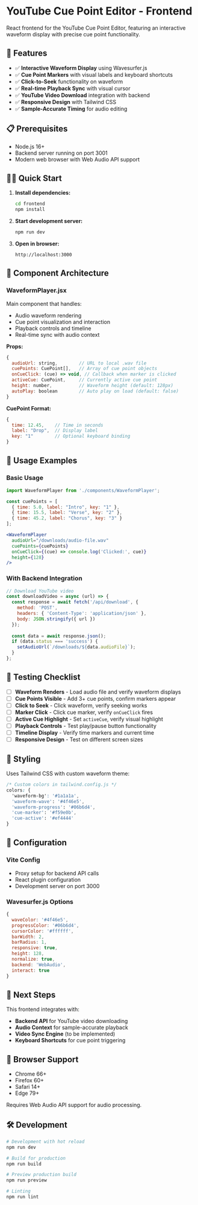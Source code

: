 # YouTube Cue Point Editor - Frontend

React frontend for the YouTube Cue Point Editor, featuring an interactive waveform display with precise cue point functionality.

## 🚀 Features

- ✅ **Interactive Waveform Display** using Wavesurfer.js
- ✅ **Cue Point Markers** with visual labels and keyboard shortcuts
- ✅ **Click-to-Seek** functionality on waveform
- ✅ **Real-time Playback Sync** with visual cursor
- ✅ **YouTube Video Download** integration with backend
- ✅ **Responsive Design** with Tailwind CSS
- ✅ **Sample-Accurate Timing** for audio editing

## 📋 Prerequisites

- Node.js 16+ 
- Backend server running on port 3001
- Modern web browser with Web Audio API support

## 🏃‍♂️ Quick Start

1. **Install dependencies:**
   ```bash
   cd frontend
   npm install
   ```

2. **Start development server:**
   ```bash
   npm run dev
   ```

3. **Open in browser:**
   ```
   http://localhost:3000
   ```

## 🧱 Component Architecture

### WaveformPlayer.jsx

Main component that handles:
- Audio waveform rendering
- Cue point visualization and interaction
- Playback controls and timeline
- Real-time sync with audio context

**Props:**
```javascript
{
  audioUrl: string,        // URL to local .wav file
  cuePoints: CuePoint[],   // Array of cue point objects
  onCueClick: (cue) => void, // Callback when marker is clicked
  activeCue: CuePoint,     // Currently active cue point
  height: number,          // Waveform height (default: 128px)
  autoPlay: boolean        // Auto play on load (default: false)
}
```

**CuePoint Format:**
```javascript
{
  time: 12.45,    // Time in seconds
  label: "Drop",  // Display label
  key: "1"        // Optional keyboard binding
}
```

## 🎯 Usage Examples

### Basic Usage
```jsx
import WaveformPlayer from './components/WaveformPlayer';

const cuePoints = [
  { time: 5.0, label: "Intro", key: "1" },
  { time: 15.5, label: "Verse", key: "2" },
  { time: 45.2, label: "Chorus", key: "3" }
];

<WaveformPlayer
  audioUrl="/downloads/audio-file.wav"
  cuePoints={cuePoints}
  onCueClick={(cue) => console.log('Clicked:', cue)}
  height={128}
/>
```

### With Backend Integration
```jsx
// Download YouTube video
const downloadVideo = async (url) => {
  const response = await fetch('/api/download', {
    method: 'POST',
    headers: { 'Content-Type': 'application/json' },
    body: JSON.stringify({ url })
  });
  
  const data = await response.json();
  if (data.status === 'success') {
    setAudioUrl(`/downloads/${data.audioFile}`);
  }
};
```

## 🧪 Testing Checklist

- [ ] **Waveform Renders** - Load audio file and verify waveform displays
- [ ] **Cue Points Visible** - Add 3+ cue points, confirm markers appear
- [ ] **Click to Seek** - Click waveform, verify seeking works
- [ ] **Marker Click** - Click cue marker, verify `onCueClick` fires
- [ ] **Active Cue Highlight** - Set `activeCue`, verify visual highlight
- [ ] **Playback Controls** - Test play/pause button functionality
- [ ] **Timeline Display** - Verify time markers and current time
- [ ] **Responsive Design** - Test on different screen sizes

## 🎨 Styling

Uses Tailwind CSS with custom waveform theme:

```css
/* Custom colors in tailwind.config.js */
colors: {
  'waveform-bg': '#1a1a1a',
  'waveform-wave': '#4f46e5', 
  'waveform-progress': '#06b6d4',
  'cue-marker': '#f59e0b',
  'cue-active': '#ef4444'
}
```

## 🔧 Configuration

### Vite Config
- Proxy setup for backend API calls
- React plugin configuration
- Development server on port 3000

### Wavesurfer.js Options
```javascript
{
  waveColor: '#4f46e5',
  progressColor: '#06b6d4', 
  cursorColor: '#ffffff',
  barWidth: 2,
  barRadius: 1,
  responsive: true,
  height: 128,
  normalize: true,
  backend: 'WebAudio',
  interact: true
}
```

## 🚀 Next Steps

This frontend integrates with:
- **Backend API** for YouTube video downloading
- **Audio Context** for sample-accurate playback
- **Video Sync Engine** (to be implemented)
- **Keyboard Shortcuts** for cue point triggering

## 📱 Browser Support

- Chrome 66+
- Firefox 60+
- Safari 14+
- Edge 79+

Requires Web Audio API support for audio processing.

## 🛠️ Development

```bash
# Development with hot reload
npm run dev

# Build for production  
npm run build

# Preview production build
npm run preview

# Linting
npm run lint
``` 